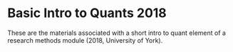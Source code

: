 # Basic Intro to Quants 2018

These are the materials associated with a short intro to quant element of a research methods module (2018, University of York).
